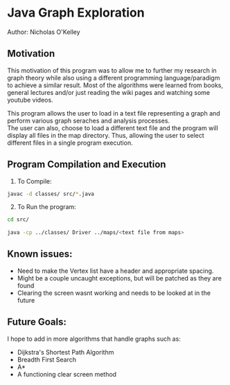 # Java Graph Exploration
Author: Nicholas O'Kelley

## Motivation
This motivation of this program was to allow me to further my research in graph
theory while also using a different programming language/paradigm to achieve
a similar result. Most of the algorithms were learned from books, general lectures
and/or just reading the wiki pages and watching some youtube videos.
               
This program allows the user to load in a text file representing a graph 
and perform various graph seraches and analysis processes.     
The user can also, choose to load a different text file and the program will display all files in the 
map directory. Thus, allowing the user to select different files in a single 
program execution.
                 

## Program Compilation and Execution
1. To Compile:
```bash
javac -d classes/ src/*.java 
```
2. To Run the program:
```bash
cd src/
           
java -cp ../classes/ Driver ../maps/<text file from maps> 
```

## Known issues:
* Need to make the Vertex list have a header and appropriate spacing.
* Might be a couple uncaught exceptions, but will be patched as they are found
* Clearing the screen wasnt working and needs to be looked at in the future

## Future Goals:
I hope to add in more algorithms that handle graphs such as:
* Dijkstra's Shortest Path Algorithm
* Breadth First Search
* A*
* A functioning clear screen method
